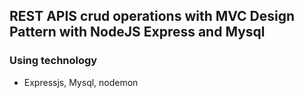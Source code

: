 ## REST APIS crud operations with MVC Design Pattern with NodeJS Express and Mysql

### Using technology
- Expressjs, Mysql, nodemon

